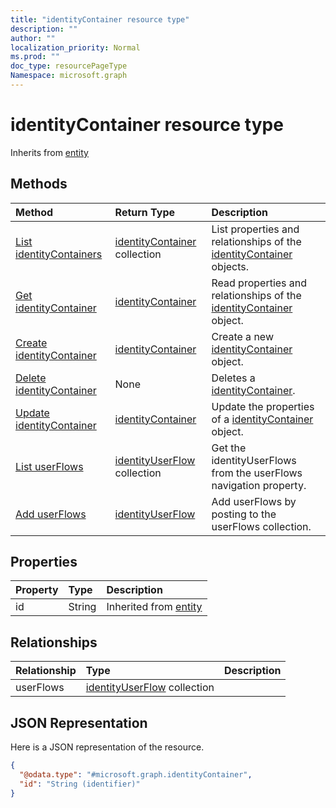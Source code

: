 ```yaml
---
title: "identityContainer resource type"
description: ""
author: ""
localization_priority: Normal
ms.prod: ""
doc_type: resourcePageType
Namespace: microsoft.graph
---
```



# identityContainer resource type




Inherits from [entity](../resources/entity.md)

## Methods
|Method|Return Type|Description|
|:---|:---|:---|
|[List identityContainers](../api/identitycontainer-list.md)|[identityContainer](../resources/identityContainer.md) collection|List properties and relationships of the [identityContainer](../resources/identitycontainer.md) objects.|
|[Get identityContainer](../api/identitycontainer-get.md)|[identityContainer](../resources/identityContainer.md)|Read properties and relationships of the [identityContainer](../resources/identitycontainer.md) object.|
|[Create identityContainer](../api/identitycontainer-create.md)|[identityContainer](../resources/identityContainer.md)|Create a new [identityContainer](../resources/identitycontainer.md) object.|
|[Delete identityContainer](../api/identitycontainer-delete.md)|None|Deletes a [identityContainer](../resources/identitycontainer.md).|
|[Update identityContainer](../api/identitycontainer-update.md)|[identityContainer](../resources/identityContainer.md)|Update the properties of a [identityContainer](../resources/identitycontainer.md) object.|
|[List userFlows](../api/identitycontainer-list-userflows.md)|[identityUserFlow](../resources/identityUserFlow.md) collection|Get the identityUserFlows from the userFlows navigation property.|
|[Add userFlows](../api/identitycontainer-post-userflows.md)|[identityUserFlow](../resources/identityUserFlow.md)|Add userFlows by posting to the userFlows collection.|

## Properties
|Property|Type|Description|
|:---|:---|:---|
|id|String| Inherited from [entity](../resources/entity.md)|

## Relationships
|Relationship|Type|Description|
|:---|:---|:---|
|userFlows|[identityUserFlow](../resources/identityUserFlow.md) collection||

## JSON Representation
Here is a JSON representation of the resource.
<!-- {
  "blockType": "resource",
  "keyProperty": "id",
  "@odata.type": "microsoft.graph.identityContainer",
  "baseType": "microsoft.graph.entity",
  "openType": false
}
-->
``` json
{
  "@odata.type": "#microsoft.graph.identityContainer",
  "id": "String (identifier)"
}
```

